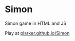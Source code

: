 # Simon
Simon game in HTML and JS

Play at [plarker.github.io/Simon](https://plarker.github.io/Simon)
